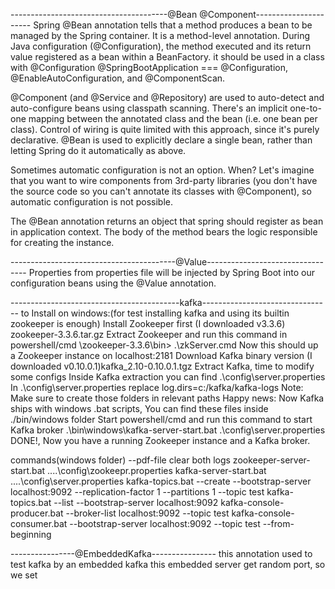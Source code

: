 ---------------------------------------@Bean  @Component----------------------
Spring @Bean annotation tells that a method produces a bean to be managed by the Spring container.
 It is a method-level annotation. During Java configuration (@Configuration), the method executed 
 and its return value registered as a bean within a BeanFactory.
 it should be used in a class with @Configuration
 @SpringBootApplication === @Configuration, @EnableAutoConfiguration, and @ComponentScan.
 
 @Component (and @Service and @Repository) are used to auto-detect and auto-configure beans using classpath scanning.
  There's an implicit one-to-one mapping between the annotated class and the bean (i.e. one bean per class).
  Control of wiring is quite limited with this approach, since it's purely declarative.
 @Bean is used to explicitly declare a single bean, rather than letting Spring do it automatically as above.
 
 Sometimes automatic configuration is not an option. When? Let's imagine that you want to wire components from 3rd-party libraries 
 (you don't have the source code so you can't annotate its classes with @Component), so automatic configuration is not possible.
 
 The @Bean annotation returns an object that spring should register as bean in application context. 
 The body of the method bears the logic responsible for creating the instance.
 
-----------------------------------------@Value---------------------------------
 Properties from properties file will be injected by Spring Boot into our configuration beans using the @Value annotation.

------------------------------------------kafka--------------------------------
 to Install on windows:(for test installing kafka and using its builtin zookeeper is enough)
 Install Zookeeper first (I downloaded v3.3.6) zookeeper-3.3.6.tar.gz
 Extract Zookeeper and run this command in powershell/cmd \zookeeper-3.3.6\bin> .\zkServer.cmd Now this should up a Zookeeper instance on localhost:2181
 Download Kafka binary version (I downloaded v0.10.0.1)kafka_2.10-0.10.0.1.tgz
 Extract Kafka, time to modify some configs
 Inside Kafka extraction you can find .\config\server.properties
 In .\config\server.properties replace log.dirs=c:/kafka/kafka-logs
 Note: Make sure to create those folders in relevant paths
 Happy news: Now Kafka ships with windows .bat scripts, You can find these files inside ./bin/windows folder
 Start powershell/cmd and run this command to start Kafka broker  .\bin\windows\kafka-server-start.bat .\config\server.properties
 DONE!, Now you have a running Zookeeper instance and a Kafka broker.

commands(windows folder) --pdf-file
  clear both logs
  zookeeper-server-start.bat  ..\..\config\zookeepr.properties
  kafka-server-start.bat  ..\..\config\server.properties
  kafka-topics.bat --create --bootstrap-server localhost:9092 --replication-factor 1 --partitions 1 --topic test
  kafka-topics.bat --list --bootstrap-server localhost:9092
  kafka-console-producer.bat --broker-list localhost:9092 --topic test
  kafka-console-consumer.bat --bootstrap-server localhost:9092 --topic test --from-beginning

----------------@EmbeddedKafka----------------
this annotation used to test kafka by an embedded kafka
this embedded server get random port, so we set 